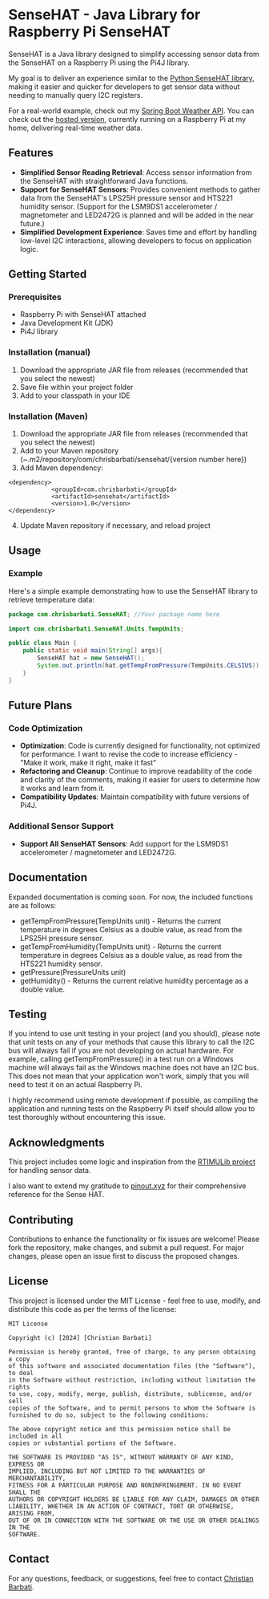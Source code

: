 

# SenseHAT - Java Library for Raspberry Pi SenseHAT

SenseHAT is a Java library designed to simplify accessing sensor data from the SenseHAT on a Raspberry Pi using the Pi4J library.

My goal is to deliver an experience similar to the [Python SenseHAT library](https://pypi.org/project/sense-hat/), making it easier and quicker for developers to get sensor data without needing to manually query I2C registers.

For a real-world example, check out my [Spring Boot Weather API](https://github.com/chrisbarbati/WeatherServer). You can check out the [hosted version](https://chrisbarbati.ddns.net:2048/API/weather), currently running on a Raspberry Pi at my home, delivering real-time weather data.

## Features

- **Simplified Sensor Reading Retrieval**: Access sensor information from the SenseHAT with straightforward Java functions.
- **Support for SenseHAT Sensors**: Provides convenient methods to gather data from the SenseHAT's LPS25H pressure sensor and HTS221 humidity sensor.
  (Support for the LSM9DS1 accelerometer / magnetometer and LED2472G is planned and will be added in the near future.)
- **Simplified Development Experience**: Saves time and effort by handling low-level I2C interactions, allowing developers to focus on application logic.

## Getting Started

### Prerequisites

- Raspberry Pi with SenseHAT attached
- Java Development Kit (JDK)
- Pi4J library

### Installation (manual)

1. Download the appropriate JAR file from releases (recommended that you select the newest)
2. Save file within your project folder
3. Add to your classpath in your IDE

### Installation (Maven)

1. Download the appropriate JAR file from releases (recommended that you select the newest)
2. Add to your Maven repository (~.m2/repository/com/chrisbarbati/sensehat/{version number here})
3. Add Maven dependency:

```
<dependency>
            <groupId>com.chrisbarbati</groupId>
            <artifactId>sensehat</artifactId>
            <version>1.0</version>
</dependency>
```

4. Update Maven repository if necessary, and reload project

## Usage

### Example

Here's a simple example demonstrating how to use the SenseHAT library to retrieve temperature data:

```java
package com.chrisbarbati.SenseHAT; //Your package name here

import com.chrisbarbati.SenseHAT.Units.TempUnits;

public class Main {
    public static void main(String[] args){
        SenseHAT hat = new SenseHAT();
        System.out.println(hat.getTempFromPressure(TempUnits.CELSIUS));
    }
}

```

## Future Plans

### Code Optimization
- **Optimization**: Code is currently designed for functionality, not optimized for performance. I want to revise the code to increase efficiency - "Make it work, make it right, make it fast"
- **Refactoring and Cleanup**: Continue to improve readability of the code and clarity of the comments, making it easier for users to determine how it works and learn from it.
- **Compatibility Updates**: Maintain compatibility with future versions of Pi4J.

### Additional Sensor Support
- **Support All SenseHAT Sensors**: Add support for the LSM9DS1 accelerometer / magnetometer and LED2472G.

## Documentation

Expanded documentation is coming soon. For now, the included functions are as follows:

 - getTempFromPressure(TempUnits unit) - Returns the current temperature in degrees Celsius as a double value, as read from the LPS25H pressure sensor.
 - getTempFromHumidity(TempUnits unit) - Returns the current temperature in degrees Celsius as a double value, as read from the HTS221 humidity sensor.
 - getPressure(PressureUnits unit)
 - getHumidity() - Returns the current relative humidity percentage as a double value.

## Testing

If you intend to use unit testing in your project (and you should), please note that unit tests on any of your methods that cause this library to call the I2C bus will always fail if you are not developing on actual hardware. For example, calling getTempFromPressure() in a test run on a Windows machine will always fail as the Windows machine does not have an I2C bus. This does not mean that your application won't work, simply that you will need to test it on an actual Raspberry Pi.

I highly recommend using remote development if possible, as compiling the application and running tests on the Raspberry Pi itself should allow you to test thoroughly without encountering this issue.

## Acknowledgments

This project includes some logic and inspiration from the [RTIMULib project](https://github.com/RPi-Distro/RTIMULib/) for handling sensor data.

I also want to extend my gratitude to [pinout.xyz](https://pinout.xyz/pinout/sense_hat) for their comprehensive reference for the Sense HAT.

## Contributing

Contributions to enhance the functionality or fix issues are welcome! Please fork the repository, make changes, and submit a pull request. For major changes, please open an issue first to discuss the proposed changes.

## License

This project is licensed under the MIT License - feel free to use, modify, and distribute this code as per the terms of the license:

```
MIT License

Copyright (c) [2024] [Christian Barbati]

Permission is hereby granted, free of charge, to any person obtaining a copy
of this software and associated documentation files (the "Software"), to deal
in the Software without restriction, including without limitation the rights
to use, copy, modify, merge, publish, distribute, sublicense, and/or sell
copies of the Software, and to permit persons to whom the Software is
furnished to do so, subject to the following conditions:

The above copyright notice and this permission notice shall be included in all
copies or substantial portions of the Software.

THE SOFTWARE IS PROVIDED "AS IS", WITHOUT WARRANTY OF ANY KIND, EXPRESS OR
IMPLIED, INCLUDING BUT NOT LIMITED TO THE WARRANTIES OF MERCHANTABILITY,
FITNESS FOR A PARTICULAR PURPOSE AND NONINFRINGEMENT. IN NO EVENT SHALL THE
AUTHORS OR COPYRIGHT HOLDERS BE LIABLE FOR ANY CLAIM, DAMAGES OR OTHER
LIABILITY, WHETHER IN AN ACTION OF CONTRACT, TORT OR OTHERWISE, ARISING FROM,
OUT OF OR IN CONNECTION WITH THE SOFTWARE OR THE USE OR OTHER DEALINGS IN THE
SOFTWARE.
```

## Contact

For any questions, feedback, or suggestions, feel free to contact [Christian Barbati](mailto:chris.barbati@gmail.com).
